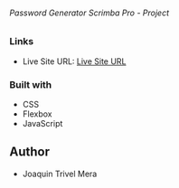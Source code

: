 ###### Password Generator Scrimba Pro - Project

### Links

- Live Site URL: [Live Site URL]()

### Built with

- CSS
- Flexbox
- JavaScript

## Author

- Joaquin Trivel Mera
